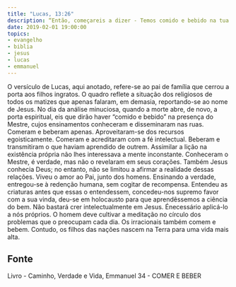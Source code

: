 ```yaml
---
title: "Lucas, 13:26"
description: “Então, começareis a dizer - Temos comido e bebido na tua presença e tens ensinado nas nossas ruas. — Jesus"
date: 2019-02-01 19:00:00
topics: 
- evangelho
- biblia
- jesus
- lucas
- emmanuel
---
```


O versículo de Lucas, aqui anotado, refere-se ao pai de família que cerrou
a porta aos filhos ingratos.
O quadro reflete a situação dos religiosos de todos os matizes que apenas
falaram, em demasia, reportando-se ao nome de Jesus. No dia da análise
minuciosa, quando a morte abre, de novo, a porta espiritual, eis que dirão
haver “comido e bebido” na presença do Mestre, cujos ensinamentos
conheceram e disseminaram nas ruas.
Comeram e beberam apenas. Aproveitaram-se dos recursos
egoisticamente. Comeram e acreditaram com a fé intelectual. Beberam e
transmitiram o que haviam aprendido de outrem.
Assimilar a lição na existência própria não lhes interessava a mente inconstante.
Conheceram o Mestre, é verdade, mas não o revelaram em seus
corações. Também Jesus conhecia Deus; no entanto, não se limitou a afirmar a
realidade dessas relações. Viveu o amor ao Pai, junto dos homens. Ensinando
a verdade, entregou-se à redenção humana, sem cogitar de recompensa.
Entendeu as criaturas antes que essas o entendessem, concedeu-nos supremo
favor com a sua vinda, deu-se em holocausto para que aprendêssemos a
ciência do bem.
Não bastará crer intelectualmente em Jesus. Énecessário aplicá-lo a nós
próprios.
O homem deve cultivar a meditação no círculo dos problemas que o
preocupam cada dia. Os irracionais também comem e bebem. Contudo, os
filhos das nações nascem na Terra para uma vida mais alta.





## Fonte
Livro - Caminho, Verdade e Vida, Emmanuel
34 -  COMER E BEBER
